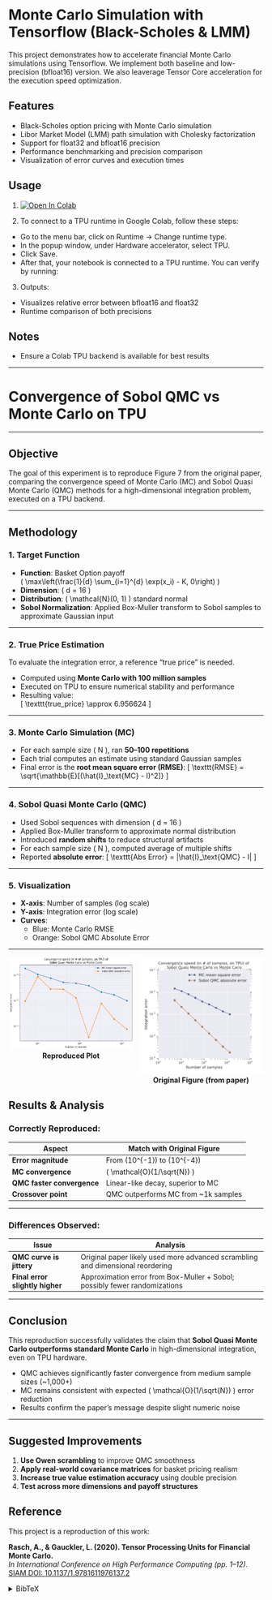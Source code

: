 # Monte Carlo Simulation with Tensorflow (Black-Scholes & LMM)

This project demonstrates how to accelerate financial Monte Carlo simulations using Tensorflow. We implement both baseline and low-precision (bfloat16) version. We also leaverage Tensor Core acceleration for the execution speed optimization.

## Features
- Black-Scholes option pricing with Monte Carlo simulation
- Libor Market Model (LMM) path simulation with Cholesky factorization
- Support for float32 and bfloat16 precision
- Performance benchmarking and precision comparison
- Visualization of error curves and execution times

## Usage
1. [![Open In Colab](https://colab.research.google.com/assets/colab-badge.svg)](https://colab.research.google.com/github/RR-project-group/TC-AcceleratedMonteCarloSimulation/blob/main/main.ipynb)

2. To connect to a TPU runtime in Google Colab, follow these steps:
- Go to the menu bar, click on Runtime → Change runtime type.
- In the popup window, under Hardware accelerator, select TPU.
- Click Save.
- After that, your notebook is connected to a TPU runtime. You can verify by running:

3. Outputs:
- Visualizes relative error between bfloat16 and float32
- Runtime comparison of both precisions

## Notes
- Ensure a Colab TPU backend is available for best results

----

# Convergence of Sobol QMC vs Monte Carlo on TPU

---

## Objective

The goal of this experiment is to reproduce Figure 7 from the original paper, comparing the convergence speed of Monte Carlo (MC) and Sobol Quasi Monte Carlo (QMC) methods for a high-dimensional integration problem, executed on a TPU backend.

---

## Methodology

### 1. Target Function

- **Function**: Basket Option payoff  
  \( \max\left(\frac{1}{d} \sum_{i=1}^{d} \exp(x_i) - K, 0\right) \)
- **Dimension**: \( d = 16 \)
- **Distribution**: \( \mathcal{N}(0, 1) \) standard normal  
- **Sobol Normalization**: Applied Box-Muller transform to Sobol samples to approximate Gaussian input

---

### 2. True Price Estimation

To evaluate the integration error, a reference “true price” is needed.

- Computed using **Monte Carlo with 100 million samples**
- Executed on TPU to ensure numerical stability and performance
- Resulting value:  
  \[
  \texttt{true\_price} \approx 6.956624
  \]

---

### 3. Monte Carlo Simulation (MC)

- For each sample size \( N \), ran **50–100 repetitions**
- Each trial computes an estimate using standard Gaussian samples
- Final error is the **root mean square error (RMSE)**:
  \[
  \texttt{RMSE} = \sqrt{\mathbb{E}[(\hat{I}_\text{MC} - I)^2]}
  \]

---

### 4. Sobol Quasi Monte Carlo (QMC)

- Used Sobol sequences with dimension \( d = 16 \)
- Applied Box-Muller transform to approximate normal distribution
- Introduced **random shifts** to reduce structural artifacts
- For each sample size \( N \), computed average of multiple shifts
- Reported **absolute error**:
  \[
  \texttt{Abs Error} = |\hat{I}_\text{QMC} - I|
  \]

---

### 5. Visualization

- **X-axis**: Number of samples (log scale)
- **Y-axis**: Integration error (log scale)
- **Curves**:
  - Blue: Monte Carlo RMSE
  - Orange: Sobol QMC Absolute Error

---

<div style="display: flex; justify-content: space-between; gap: 10px;">
  <div style="flex: 1; text-align: center;">
    <img src="res/ours.png" alt="Reproduced Plot" style="width: 100%; max-width: 400px;"><br>
    <b>Reproduced Plot</b>
  </div>
  <div style="flex: 1; text-align: center;">
    <img src="res/origin.png" alt="Original Figure" style="width: 100%; max-width: 400px;"><br>
    <b>Original Figure (from paper)</b>
  </div>
</div>

## Results & Analysis

### Correctly Reproduced:

| Aspect                          | Match with Original Figure      |
|----------------------------------|----------------------------------|
| **Error magnitude**              | From \(10^{-1}\) to \(10^{-4}\) |
| **MC convergence**              | \( \mathcal{O}(1/\sqrt{N}) \)   |
| **QMC faster convergence**      | Linear-like decay, superior to MC |
| **Crossover point**             | QMC outperforms MC from ~1k samples |

---

### Differences Observed:

| Issue                             | Analysis |
|----------------------------------|----------|
| **QMC curve is jittery**         | Original paper likely used more advanced scrambling and dimensional reordering |
| **Final error slightly higher**  | Approximation error from Box-Muller + Sobol; possibly fewer randomizations |

---

## Conclusion

This reproduction successfully validates the claim that **Sobol Quasi Monte Carlo outperforms standard Monte Carlo** in high-dimensional integration, even on TPU hardware.

- QMC achieves significantly faster convergence from medium sample sizes (~1,000+)
- MC remains consistent with expected \( \mathcal{O}(1/\sqrt{N}) \) error reduction
- Results confirm the paper’s message despite slight numeric noise

---

## Suggested Improvements

1. **Use Owen scrambling** to improve QMC smoothness
2. **Apply real-world covariance matrices** for basket pricing realism
3. **Increase true value estimation accuracy** using double precision
4. **Test across more dimensions and payoff structures**
## Reference

This project is a reproduction of this work:

**Rasch, A., & Gauckler, L. (2020). Tensor Processing Units for Financial Monte Carlo.**  
*In International Conference on High Performance Computing (pp. 1–12).*  
[SIAM DOI: 10.1137/1.9781611976137.2](https://epubs.siam.org/doi/abs/10.1137/1.9781611976137.2)
<details>
<summary>BibTeX</summary>
```bibtex
@inproceedings{rasch2020tpu,
  author = {Rasch, Andreas and Gauckler, Ludwig},
  title = {Tensor Processing Units for Financial Monte Carlo},
  booktitle = {Proceedings of the Platform for Advanced Scientific Computing Conference},
  year = {2020},
  publisher = {SIAM},
  doi = {10.1137/1.9781611976137.2},
  url = {https://epubs.siam.org/doi/abs/10.1137/1.9781611976137.2}
}
